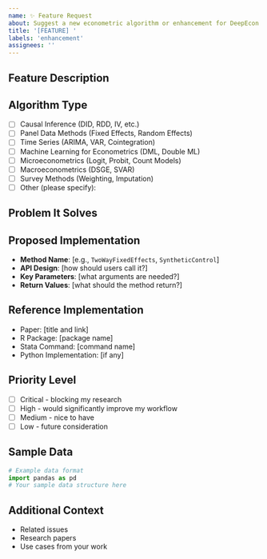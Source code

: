```yaml
---
name: ✨ Feature Request
about: Suggest a new econometric algorithm or enhancement for DeepEcon
title: '[FEATURE] '
labels: 'enhancement'
assignees: ''
---
```


## Feature Description
<!-- A clear and concise description of the econometric algorithm or enhancement you'd like -->

## Algorithm Type
<!-- What type of econometric method is this? -->
- [ ] Causal Inference (DID, RDD, IV, etc.)
- [ ] Panel Data Methods (Fixed Effects, Random Effects)
- [ ] Time Series (ARIMA, VAR, Cointegration)
- [ ] Machine Learning for Econometrics (DML, Double ML)
- [ ] Microeconometrics (Logit, Probit, Count Models)
- [ ] Macroeconometrics (DSGE, SVAR)
- [ ] Survey Methods (Weighting, Imputation)
- [ ] Other (please specify): 

## Problem It Solves
<!-- What specific econometric problem does this solve? What are the use cases? -->

## Proposed Implementation
<!-- If you have ideas about implementation: -->
- **Method Name**: [e.g., `TwoWayFixedEffects`, `SyntheticControl`]
- **API Design**: [how should users call it?]
- **Key Parameters**: [what arguments are needed?]
- **Return Values**: [what should the method return?]

## Reference Implementation
<!-- Link to any papers, R packages, Stata commands, or other implementations -->
- Paper: [title and link]
- R Package: [package name]
- Stata Command: [command name]
- Python Implementation: [if any]

## Priority Level
<!-- How important is this feature for your work? -->
- [ ] Critical - blocking my research
- [ ] High - would significantly improve my workflow
- [ ] Medium - nice to have
- [ ] Low - future consideration

## Sample Data
<!-- If possible, provide sample data structure this would work with -->
```python
# Example data format
import pandas as pd
# Your sample data structure here
```

## Additional Context
<!-- Any other context, references, or examples -->
- Related issues
- Research papers
- Use cases from your work